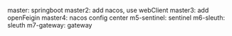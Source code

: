master: springboot
master2: add nacos, use webClient
master3: add openFeigin
master4: nacos config center
m5-sentinel: sentinel
m6-sleuth: sleuth
m7-gateway: gateway